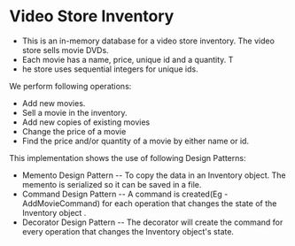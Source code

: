 # Video Store Inventory

- This is an in-memory database for a video store inventory. The video store sells movie DVDs. 
- Each movie has a name, price, unique id and a quantity. T
- he store uses sequential integers for unique ids. 

We perform following operations:
 - Add new movies.
 - Sell a movie in the inventory.
 - Add new copies of existing movies
 - Change the price of a movie
 - Find the price and/or quantity of a movie by either name or id.  
 
This implementation shows the use of following Design Patterns:
 - Memento Design Pattern -- To copy the data in an Inventory object. The memento is serialized so it can be saved in a file.
 - Command Design Pattern -- A command is created(Eg - AddMovieCommand) for each operation that changes the state of the Inventory object .
 - Decorator Design Pattern --  The decorator will create the command for every operation that changes the Inventory object's state.



